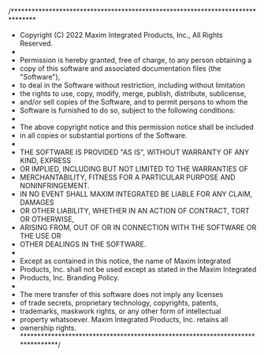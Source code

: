 /*******************************************************************************
* Copyright (C) 2022 Maxim Integrated Products, Inc., All Rights Reserved.
*
* Permission is hereby granted, free of charge, to any person obtaining a
* copy of this software and associated documentation files (the "Software"),
* to deal in the Software without restriction, including without limitation
* the rights to use, copy, modify, merge, publish, distribute, sublicense,
* and/or sell copies of the Software, and to permit persons to whom the
* Software is furnished to do so, subject to the following conditions:
*
* The above copyright notice and this permission notice shall be included
* in all copies or substantial portions of the Software.
*
* THE SOFTWARE IS PROVIDED "AS IS", WITHOUT WARRANTY OF ANY KIND, EXPRESS
* OR IMPLIED, INCLUDING BUT NOT LIMITED TO THE WARRANTIES OF
* MERCHANTABILITY, FITNESS FOR A PARTICULAR PURPOSE AND NONINFRINGEMENT.
* IN NO EVENT SHALL MAXIM INTEGRATED BE LIABLE FOR ANY CLAIM, DAMAGES
* OR OTHER LIABILITY, WHETHER IN AN ACTION OF CONTRACT, TORT OR OTHERWISE,
* ARISING FROM, OUT OF OR IN CONNECTION WITH THE SOFTWARE OR THE USE OR
* OTHER DEALINGS IN THE SOFTWARE.
*
* Except as contained in this notice, the name of Maxim Integrated
* Products, Inc. shall not be used except as stated in the Maxim Integrated
* Products, Inc. Branding Policy.
*
* The mere transfer of this software does not imply any licenses
* of trade secrets, proprietary technology, copyrights, patents,
* trademarks, maskwork rights, or any other form of intellectual
* property whatsoever. Maxim Integrated Products, Inc. retains all
* ownership rights.
*******************************************************************************/